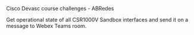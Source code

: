 Cisco Devasc course challenges - ABRedes

Get operational state of all CSR1000V Sandbox interfaces and send it on a message to Webex Teams room.

